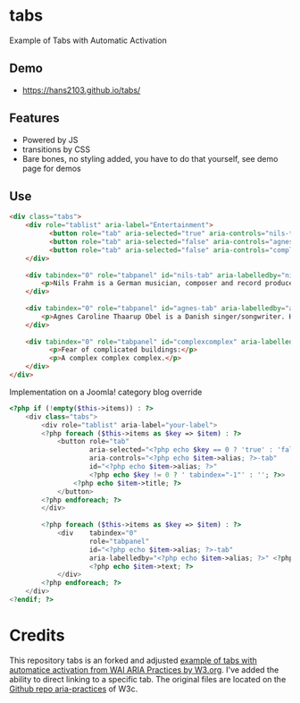 # tabs
Example of Tabs with Automatic Activation

## Demo
* https://hans2103.github.io/tabs/

## Features
* Powered by JS
* transitions by CSS
* Bare bones, no styling added, you have to do that yourself, see demo page for demos

## Use

```html
<div class="tabs">
	<div role="tablist" aria-label="Entertainment">
		  <button role="tab" aria-selected="true" aria-controls="nils-tab" id="nils">Nils Frahm</button>
		  <button role="tab" aria-selected="false" aria-controls="agnes-tab" id="agnes" tabindex="-1">Agnes Obel</button>
		  <button role="tab" aria-selected="false" aria-controls="complexcomplex" id="complex" tabindex="-1" data-deletable>Joke</button>
	</div>
	
	<div tabindex="0" role="tabpanel" id="nils-tab" aria-labelledby="nils">
	  	<p>Nils Frahm is a German musician, composer and record producer based in Berlin. He is known for combining classical and electronic music and for an unconventional approach to the piano in which he mixes a grand piano, upright piano, Roland Juno-60, Rhodes piano, drum machine, and Moog Taurus.</p>
	</div>
	
	<div tabindex="0" role="tabpanel" id="agnes-tab" aria-labelledby="agnes" hidden>
	  	<p>Agnes Caroline Thaarup Obel is a Danish singer/songwriter. Her first album, Philharmonics, was released by PIAS Recordings on 4 October 2010 in Europe. Philharmonics was certified gold in June 2011 by the Belgian Entertainment Association (BEA) for sales of 10,000 Copies.</p>
	</div>
	
	<div tabindex="0" role="tabpanel" id="complexcomplex" aria-labelledby="complex" hidden>
		  <p>Fear of complicated buildings:</p>
		  <p>A complex complex complex.</p>
	</div>
</div>
```

Implementation on a Joomla! category blog override
```php
<?php if (!empty($this->items)) : ?>
	<div class="tabs">
		<div role="tablist" aria-label="your-label">
		<?php foreach ($this->items as $key => $item) : ?>
			<button role="tab"
					aria-selected="<?php echo $key == 0 ? 'true' : 'false'; ?>"
					aria-controls="<?php echo $item->alias; ?>-tab"
					id="<?php echo $item->alias; ?>"
					<?php echo $key != 0 ? ' tabindex="-1"' : ''; ?>>
				<?php echo $item->title; ?>
			</button>
		<?php endforeach; ?>
		</div>
		
		<?php foreach ($this->items as $key => $item) : ?>
			<div    tabindex="0" 
					role="tabpanel" 
					id="<?php echo $item->alias; ?>-tab"
					aria-labelledby="<?php echo $item->alias; ?>" <?php echo $key == 0 ? '' : 'hidden'; ?>>
					<?php echo $item->text; ?>
			</div>
		<?php endforeach; ?>
	</div>
<?endif; ?>	

```

# Credits
This repository tabs is an forked and adjusted [example of tabs with automatice activation from WAI ARIA Practices by W3.org](https://www.w3.org/TR/2017/NOTE-wai-aria-practices-1.1-20171214/#tabpanel). I've added the ability to direct linking to a specific tab. The original files are located on the [Github repo aria-practices](https://github.com/w3c/aria-practices/tree/master/examples/tabs) of W3c.

